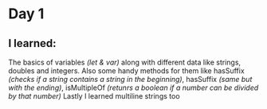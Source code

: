 # Day 1

## I learned:

The basics of variables *(let & var)* along with different data like strings, doubles and integers.
Also some handy methods for them like hasSuffix *(checks if a string contains a string in the beginning)*, hasSuffix *(same but with the ending)*, isMultipleOf *(retunrs a boolean if a number can be divided by that number)*
Lastly I learned multiline strings too